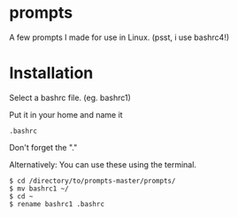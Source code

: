 prompts
=======
A few prompts I made for use in Linux.
(psst, i use bashrc4!)

Installation
============
Select a bashrc file. (eg. bashrc1)

Put it in your home and name it

```
.bashrc
```

Don't forget the "."

Alternatively: You can use these using the terminal.

```
$ cd /directory/to/prompts-master/prompts/
$ mv bashrc1 ~/
$ cd ~
$ rename bashrc1 .bashrc
```
